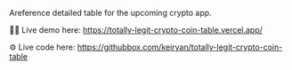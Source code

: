 Areference detailed table for the upcoming crypto app.

🧑‍💻 Live demo here: https://totally-legit-crypto-coin-table.vercel.app/

⚙️ Live code here: https://githubbox.com/keiryan/totally-legit-crypto-coin-table
